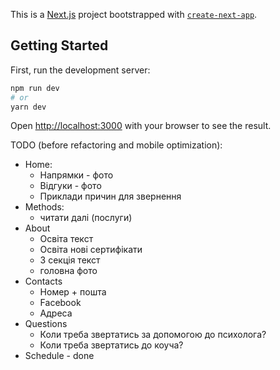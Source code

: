 This is a [Next.js](https://nextjs.org/) project bootstrapped with [`create-next-app`](https://github.com/vercel/next.js/tree/canary/packages/create-next-app).

## Getting Started

First, run the development server:

```bash
npm run dev
# or
yarn dev
```

Open [http://localhost:3000](http://localhost:3000) with your browser to see the result.

TODO (before refactoring and mobile optimization):
- Home:
    - Напрямки - фото
    - Відгуки - фото
    - Приклади причин для звернення
- Methods:
  - читати далі (послуги)
- About
    - Освіта текст
    - Освіта нові сертифікати
    - 3 секція текст
    - головна фото
- Contacts
    - Номер + пошта
    - Facebook
    - Адреса
- Questions
    - Коли треба звертатись за допомогою до психолога?
    - Коли треба звертатись до коуча?
- Schedule - done
